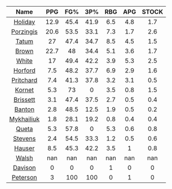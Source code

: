 |                                     Name                                     |  PPG  |  FG%  |  3P%  |  RBG  |  APG  |  STOCK  |
|:----------------------------------------------------------------------------:|:-----:|:-----:|:-----:|:-----:|:-----:|:-------:|
|      [Holiday](https://www.espn.com/nba/player/_/id/3995/jrue-holiday)       | 12.9  | 45.4  | 41.9  |  6.5  |  4.8  |   1.7   |
| [Porzingis](https://www.espn.com/nba/player/_/id/3102531/kristaps-porzingis) | 20.6  | 53.5  | 33.1  |  7.3  |  1.7  |   2.6   |
|      [Tatum](https://www.espn.com/nba/player/_/id/4065648/jayson-tatum)      |  27   | 47.4  | 34.7  |  8.5  |  4.5  |   1.5   |
|      [Brown](https://www.espn.com/nba/player/_/id/3917376/jaylen-brown)      | 22.7  |  48   | 34.4  |  5.1  |  3.6  |   1.7   |
|     [White](https://www.espn.com/nba/player/_/id/3078576/derrick-white)      |  17   | 49.4  | 42.2  |  3.9  |  5.3  |   2.5   |
|       [Horford](https://www.espn.com/nba/player/_/id/3213/al-horford)        |  7.5  | 48.2  | 37.7  |  6.9  |  2.9  |   1.6   |
|  [Pritchard](https://www.espn.com/nba/player/_/id/4066354/payton-pritchard)  |  7.4  | 41.3  | 37.8  |  3.2  |  3.1  |   0.5   |
|      [Kornet](https://www.espn.com/nba/player/_/id/3064560/luke-kornet)      |  5.3  |  73   |   0   |  3.5  |  0.8  |   1.5   |
|   [Brissett](https://www.espn.com/nba/player/_/id/4278031/oshae-brissett)    |  3.1  | 47.4  | 37.5  |  2.7  |  0.5  |   0.4   |
|     [Banton](https://www.espn.com/nba/player/_/id/4397885/dalano-banton)     |  2.8  | 48.5  | 12.5  |  1.9  |  0.5  |   0.2   |
|  [Mykhailiuk](https://www.espn.com/nba/player/_/id/3133602/svi-mykhailiuk)   |  1.8  | 28.1  | 19.2  |  0.8  |  0.4  |   0.4   |
|     [Queta](https://www.espn.com/nba/player/_/id/4397424/neemias-queta)      |  5.3  | 57.8  |   0   |  5.3  |  0.6  |   0.8   |
|    [Stevens](https://www.espn.com/nba/player/_/id/4066405/lamar-stevens)     |  2.4  | 54.5  | 33.3  |  1.2  |  0.5  |   0.6   |
|      [Hauser](https://www.espn.com/nba/player/_/id/4065804/sam-hauser)       |  8.5  | 45.3  | 42.2  |  3.5  |   1   |   0.8   |
|      [Walsh](https://www.espn.com/nba/player/_/id/4683689/jordan-walsh)      |  nan  |  nan  |  nan  |  nan  |  nan  |   nan   |
|      [Davison](https://www.espn.com/nba/player/_/id/4576085/jd-davison)      |   0   |   0   |   0   |   1   |   0   |    0    |
|    [Peterson](https://www.espn.com/nba/player/_/id/4397689/drew-peterson)    |   3   |  100  |  100  |   0   |   1   |    0    |